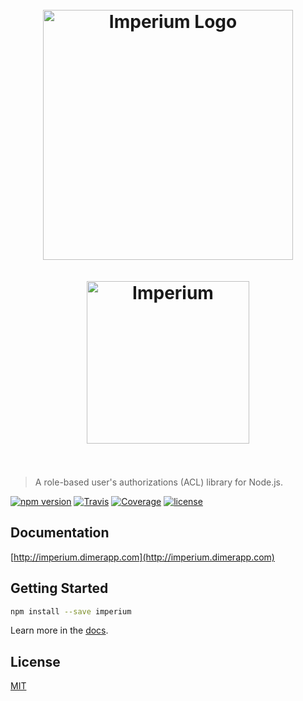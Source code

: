 <h1 align="center"><br><img src="https://user-images.githubusercontent.com/904724/32060625-969d8f74-ba6f-11e7-8f4e-29c9fdf3da33.gif" width="400" alt="Imperium Logo"/><br><br><img src="https://user-images.githubusercontent.com/904724/32060809-2873e68c-ba70-11e7-881b-53ade21cef8d.png" width="260" alt="Imperium"/><br><br></h1>

> A role-based user's authorizations (ACL) library for Node.js.

[![npm version](https://img.shields.io/npm/v/imperium.svg)](https://www.npmjs.com/package/imperium)
[![Travis](https://img.shields.io/travis/cmty/imperium/master.svg)](https://travis-ci.org/cmty/imperium)
[![Coverage](https://img.shields.io/codecov/c/github/cmty/imperium/master.svg)](https://codecov.io/gh/cmty/imperium)
[![license](https://img.shields.io/github/license/cmty/imperium.svg)](https://github.com/cmty/imperium/blob/master/LICENSE.md)

## Documentation

[http://imperium.dimerapp.com](http://imperium.dimerapp.com)

## Getting Started

```bash
npm install --save imperium
```

Learn more in the [docs](http://imperium.dimerapp.com/docs/master/installation).

## License

[MIT](https://github.com/cmty/imperium/blob/master/LICENSE.md)
